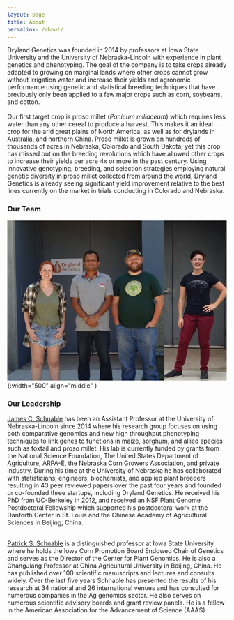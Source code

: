 ```yaml
---
layout: page
title: About
permalink: /about/
---
```


Dryland Genetics was founded in 2014 by professors at Iowa State University and the University of Nebraska-Lincoln with experience in plant genetics and phenotyping. The goal of the company is to take crops already adapted to growing on marginal lands where other crops cannot grow without irrigation water and increase their yields and agronomic performance using genetic and statistical breeding techniques that have previously only been applied to a few major crops such as corn, soybeans, and cotton. 
<br><br>
Our first target crop is proso millet (*Panicum miliaceum*) which requires less water than any other cereal to produce a harvest. This makes it an ideal crop for the arid great plains of North America, as well as for drylands in Australia, and northern China. Proso millet is grown on hundreds of thousands of acres in Nebraska, Colorado and South Dakota, yet this crop has missed out on the breeding revolutions which have allowed other crops to increase their yields per acre 4x or more in the past century. Using innovative genotyping, breeding, and selection strategies employing natural genetic diversity in proso millet collected from around the world, Dryland Genetics is already seeing significant yield improvement relative to the best lines currently on the market in trials conducting in Colorado and Nebraska. 

### Our Team

![Team](/images/team.jpg){:width="500" align="middle" }

### Our Leadership

[James C. Schnable](http://schnablelab.org/peoplepages/jschnable/) has been an Assistant Professor at the University of Nebraska-Lincoln since 2014 where his research group focuses on using both comparative genomics and new high throughput phenotyping techniques to link genes to functions in maize, sorghum, and allied species such as foxtail and proso millet. His lab is currently funded by grants from the National Science Foundation, The United States Department of Agriculture, ARPA-E, the Nebraska Corn Growers Association, and private industry. During his time at the University of Nebraska he has collaborated with statisticians, engineers, biochemists, and applied plant breeders resulting in 43 peer reviewed papers over the past four years and founded or co-founded three startups, including Dryland Genetics. He received his PhD from UC-Berkeley in 2012, and received an NSF Plant Genome Postdoctoral Fellowship which supported his postdoctoral work at the Danforth Center in St. Louis and the Chinese Academy of Agricultural Sciences in Beijing, China. <br><br>
 

[Patrick S. Schnable](https://schnablelab.plantgenomics.iastate.edu/personnel/schnable_patrick.php) is a distinguished professor at Iowa State University where he holds the Iowa Corn Promotion Board Endowed Chair of Genetics and serves as the Director of the Center for Plant Genomics. He is also a ChangJiang Professor at China Agricultural University in Beijing, China. He has published over 100 scientific manuscripts and lectures and consults widely.  Over the last five years Schnable has presented the results of his research at 34 national and 26 international venues and has consulted for numerous companies in the Ag genomics sector.  He also serves on numerous scientific advisory boards and grant review panels.  He is a fellow in the American Association for the Advancement of Science (AAAS).
